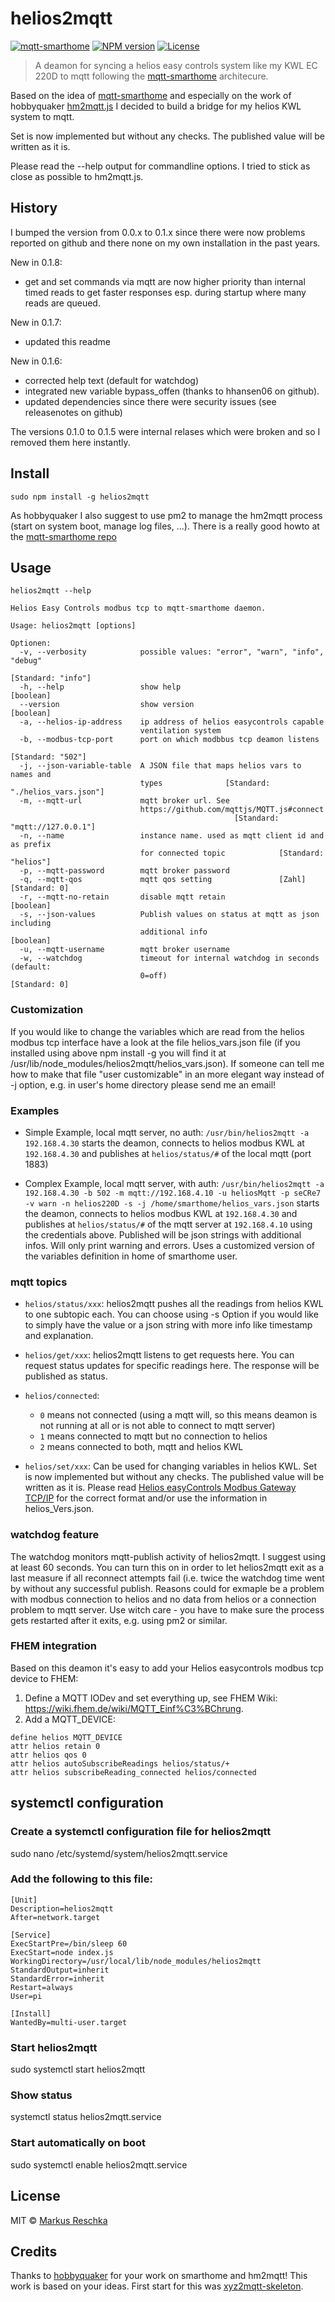 # helios2mqtt

[![mqtt-smarthome](https://img.shields.io/badge/mqtt-smarthome-blue.svg)](https://github.com/mqtt-smarthome/mqtt-smarthome)
[![NPM version](https://badge.fury.io/js/helios2mqtt.svg)](http://badge.fury.io/js/helios2mqtt)
[![License][mit-badge]][mit-url]

> A deamon for syncing a helios easy controls system like my KWL EC 220D to mqtt following the [mqtt-smarthome](https://github.com/mqtt-smarthome) architecure.

Based on the idea of [mqtt-smarthome](https://github.com/mqtt-smarthome) and especially on the work of hobbyquaker [hm2mqtt.js](https://github.com/hobbyquaker/hm2mqtt.js) I decided to build a bridge for my helios KWL system to mqtt.

Set is now implemented but without any checks. The published value will be written as it is.

Please read the --help output for commandline options. I tried to stick as close as possible to hm2mqtt.js.

## History

I bumped the version from 0.0.x to 0.1.x since there were now problems reported on github and there none on my own installation in the past years.

New in 0.1.8:
* get and set commands via mqtt are now higher priority than internal timed reads to get faster responses esp. during startup where many reads are queued.

New in 0.1.7:
* updated this readme

New in 0.1.6:
* corrected help text (default for watchdog)
* integrated new variable bypass_offen (thanks to hhansen06 on github).
* updated dependencies since there were security issues (see releasenotes on github)

The versions 0.1.0 to 0.1.5 were internal relases which were broken and so I removed them here instantly.

## Install

`sudo npm install -g helios2mqtt`

As hobbyquaker I also suggest to use pm2 to manage the hm2mqtt process (start on system boot, manage log files, ...). There is a really good howto at the [mqtt-smarthome repo](https://github.com/mqtt-smarthome/mqtt-smarthome/blob/master/howtos/homematic.md)

## Usage

`helios2mqtt --help`

```helios2mqtt 0.0.12
Helios Easy Controls modbus tcp to mqtt-smarthome daemon.

Usage: helios2mqtt [options]

Optionen:
  -v, --verbosity            possible values: "error", "warn", "info", "debug"
                                                              [Standard: "info"]
  -h, --help                 show help                                 [boolean]
  --version                  show version                              [boolean]
  -a, --helios-ip-address    ip address of helios easycontrols capable
                             ventilation system
  -b, --modbus-tcp-port      port on which modbbus tcp deamon listens
                                                               [Standard: "502"]
  -j, --json-variable-table  A JSON file that maps helios vars to names and
                             types              [Standard: "./helios_vars.json"]
  -m, --mqtt-url             mqtt broker url. See
                             https://github.com/mqttjs/MQTT.js#connect
                                                  [Standard: "mqtt://127.0.0.1"]
  -n, --name                 instance name. used as mqtt client id and as prefix
                             for connected topic            [Standard: "helios"]
  -p, --mqtt-password        mqtt broker password
  -q, --mqtt-qos             mqtt qos setting               [Zahl] [Standard: 0]
  -r, --mqtt-no-retain       disable mqtt retain                       [boolean]
  -s, --json-values          Publish values on status at mqtt as json including
                             additional info                           [boolean]
  -u, --mqtt-username        mqtt broker username
  -w, --watchdog             timeout for internal watchdog in seconds (default:
                             0=off)                                [Standard: 0]
```
### Customization

If you would like to change the variables which are read from the helios modbus tcp interface have a look at the file helios_vars.json file (if you installed using above npm install -g you will find it at /usr/lib/node_modules/helios2mqtt/helios_vars.json). If someone can tell me how to make that file "user customizable" in an more elegant way instead of -j option, e.g. in user's home directory please send me an email!

### Examples

* Simple Example, local mqtt server, no auth:
`/usr/bin/helios2mqtt -a 192.168.4.30`
starts the deamon, connects to helios modbus KWL at `192.168.4.30` and publishes at `helios/status/#` of the local mqtt (port 1883)

* Complex Example, local mqtt server, with auth:
`/usr/bin/helios2mqtt -a 192.168.4.30 -b 502 -m mqtt://192.168.4.10 -u heliosMqtt -p seCRe7 -v warn -n helios220D -s -j /home/smarthome/helios_vars.json`
starts the deamon, connects to helios modbus KWL at `192.168.4.30` and publishes at `helios/status/#` of the mqtt server at `192.168.4.10` using the credentials above. Published will be json strings with additional infos. Will only print warning and errors. Uses a customized version of the variables definition in home of smarthome user.

### mqtt topics

* `helios/status/xxx`:
helios2mqtt pushes all the readings from helios KWL to one subtopic each. You can choose using -s Option if you would like to simply have the value or a json string with more info like timestamp and explanation.

* `helios/get/xxx`:
helios2mqtt listens to get requests here. You can request status updates for specific readings here. The response will be published as status.

* `helios/connected`:
    * `0` means not connected (using a mqtt will, so this means deamon is not running at all or is not able to connect to mqtt server)
    * `1` means connected to mqtt but no connection to helios
    * `2` means connected to both, mqtt and helios KWL

* `helios/set/xxx`:
Can be used for changing variables in helios KWL. Set is now implemented but without any checks. The published value will be written as it is. Please read [Helios easyControls Modbus Gateway TCP/IP](https://www.heliosventilatoren.de/mbv/kwl_modbus_easycontrols_82269-001_0917.pdf) for the correct format and/or use the information in helios_Vers.json.

### watchdog feature

The watchdog monitors mqtt-publish activity of helios2mqtt. I suggest using at least 60 seconds. You can turn this on in order to let helios2mqtt exit as a last measure if all reconnect attempts fail (i.e. twice the watchdog time went by without any successful publish. Reasons could for exmaple be a problem with modbus connection to helios and no data from helios or a connection problem to mqtt server. Use witch care - you have to make sure the process gets restarted after it exits, e.g. using pm2 or similar.

### FHEM integration

Based on this deamon it's easy to add your Helios easycontrols modbus tcp device to FHEM:

1. Define a MQTT IODev and set everything up, see FHEM Wiki: https://wiki.fhem.de/wiki/MQTT_Einf%C3%BChrung.
2. Add a MQTT_DEVICE:
```
define helios MQTT_DEVICE
attr helios retain 0
attr helios qos 0
attr helios autoSubscribeReadings helios/status/+
attr helios subscribeReading_connected helios/connected
```

## systemctl configuration

### Create a systemctl configuration file for helios2mqtt
sudo nano /etc/systemd/system/helios2mqtt.service

### Add the following to this file:
```
[Unit]
Description=helios2mqtt
After=network.target

[Service]
ExecStartPre=/bin/sleep 60
ExecStart=node index.js
WorkingDirectory=/usr/local/lib/node_modules/helios2mqtt
StandardOutput=inherit
StandardError=inherit
Restart=always
User=pi

[Install]
WantedBy=multi-user.target
```
### Start helios2mqtt
sudo systemctl start helios2mqtt

### Show status
systemctl status helios2mqtt.service

### Start automatically on boot
sudo systemctl enable helios2mqtt.service

## License

MIT © [Markus Reschka](https://github.com/mreschka)

[mit-badge]: https://img.shields.io/badge/License-MIT-blue.svg?style=flat
[mit-url]: LICENSE

## Credits

Thanks to [hobbyquaker](https://github.com/hobbyquaker) for your work on smarthome and hm2mqtt! This work is based on your ideas. First start for this was [xyz2mqtt-skeleton](https://github.com/hobbyquaker/xyz2mqtt-skeleton).
